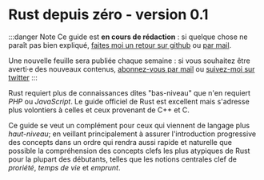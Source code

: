 # Rust depuis zéro - version 0.1

:::danger Note
Ce guide est **en cours de rédaction** : si quelque chose ne paraît pas bien expliqué, [faites moi un retour sur github](https://github.com/larouille/larouille.github.io/issues/new) ou [par mail](https://yineo.fr/contact).

Une nouvelle feuille sera publiée chaque semaine : si vous souhaitez être averti·e des nouveaux contenus, [abonnez-vous par mail](http://eepurl.com/dJuW3I) ou [suivez-moi sur twitter](https://twitter.com/yann_yinn)
:::

Rust requiert plus de connaissances dites "bas-niveau" que n'en requiert _PHP_ ou _JavaScript_. Le guide officiel de Rust est excellent mais s'adresse plus volontiers à celles et ceux provenant de C++ et C.

Ce guide se veut un complément pour ceux qui viennent de langage plus _haut-niveau_; en veillant principalement à assurer l'introduction progressive des concepts dans un ordre qui rendra aussi rapide et naturelle que possible la compréhension des concepts clefs les plus atypiques de Rust pour la plupart des débutants, telles que les notions centrales clef de _proriété_, _temps de vie_ et _emprunt_.
